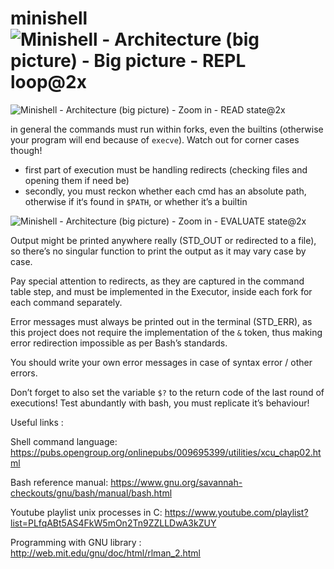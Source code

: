 # minishell![Minishell - Architecture (big picture) - Big picture - REPL loop@2x](https://user-images.githubusercontent.com/94463724/175309936-7f562987-e6d5-4eaa-b7d4-05131286ccfc.png)

![Minishell - Architecture (big picture) - Zoom in - READ state@2x](https://user-images.githubusercontent.com/94463724/175310045-f541001d-efe7-4cf2-a97b-86642f368e37.png)

in general the commands must run within forks, even the builtins (otherwise your program will end because of `execve`). Watch out for corner cases though!
- first part of execution must be handling redirects (checking files and opening them if need be)
- secondly, you must reckon whether each cmd has an absolute path, otherwise if it‘s found in `$PATH`, or whether it’s a builtin

![Minishell - Architecture (big picture) - Zoom in - EVALUATE state@2x](https://user-images.githubusercontent.com/94463724/175310141-ea96698c-104e-4273-b1ac-f762885807aa.png)

Output might be printed anywhere really (STD_OUT or redirected to a file), so there’s no singular function to print the output as it may vary case by case.

Pay special attention to redirects, as they are captured in the command table step, and must be implemented in the Executor, inside each fork for each command separately.

Error messages must always be printed out in the terminal (STD_ERR), as this project does not require the implementation of the `&` token, thus making error redirection impossible as per Bash’s standards.

You should write your own error messages in case of syntax error / other errors.

Don’t forget to also set the variable `$?` to the return code of the last round of executions! Test abundantly with bash, you must replicate it’s behaviour!


Useful links : 

Shell command language: https://pubs.opengroup.org/onlinepubs/009695399/utilities/xcu_chap02.html

Bash reference manual: https://www.gnu.org/savannah-checkouts/gnu/bash/manual/bash.html

Youtube playlist unix processes in C: https://www.youtube.com/playlist?list=PLfqABt5AS4FkW5mOn2Tn9ZZLLDwA3kZUY

Programming with GNU library : http://web.mit.edu/gnu/doc/html/rlman_2.html
